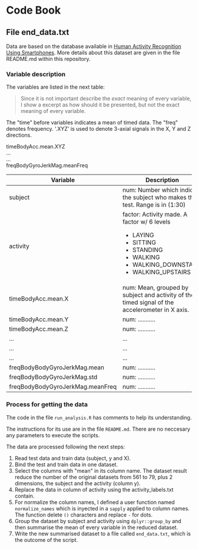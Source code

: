 Code Book
=========

## File end_data.txt

Data are based on the database available in [Human Activity Recognition Using Smartphones](http://archive.ics.uci.edu/ml/datasets/Human+Activity+Recognition+Using+Smartphones). More details about this dataset are given in the file README.md within this repository.

### Variable description

The variables are listed in the next table:

> Since it is not important describe the *exact* meaning of every variable, I show a excerpt as how should it be presented, but not the exact meaning of every variable.

The "time" before variables indicates a mean of timed data.
The "freq" denotes frequency.
'.XYZ' is used to denote 3-axial signals in the X, Y and Z directions.

timeBodyAcc.mean.XYZ<br>
...<br>
...<br>
freqBodyGyroJerkMag.meanFreq<br>



| Variable               | Description    
| --------------         | -----------
|  subject               | num: Number which indicate the subject who makes the test. Range is in (1:30)
|  activity              | factor: Activity made. A factor w/ 6 levels<br> <ul><li>LAYING</li><li>SITTING</li><li>STANDING</li><li>WALKING</li><li>WALKING_DOWNSTAIRS</li><li>WALKING_UPSTAIRS</li></ul>
| timeBodyAcc.mean.X | num: Mean, grouped by subject and activity of the timed signal of the accelerometer in X axis.
| timeBodyAcc.mean.Y | num: ...........
| timeBodyAcc.mean.Z | num: ...........
| ... | ...
| ... | ...
| ... | ...
| freqBodyBodyGyroJerkMag.mean | num: ...........
| freqBodyBodyGyroJerkMag.std | num: ...........
| freqBodyBodyGyroJerkMag.meanFreq | num: ...........







### Process for getting the data

The code in the file `run_analysis.R` has comments to help its understanding.

The instructions for its use are in the file `README.md`. There are no neccesary any parameters to execute the scripts.

The data are processed following the next steps:

1. Read test data and train data (subject, y and X).
2. Bind the test and train data in one dataset.
3. Select the columns with "mean" in its column name. The dataset result reduce the number of the original datasets from 561 to 79, plus 2 dimensions, the subject and the activity (column y). 
4. Replace the data in column of activity using the activity_labels.txt contain.
5. For normalize the column names, I defined a user function named `normalize_names` which is inyected in a `sapply` applied to column names. The function delete `()` characters and replace `-` for dots.
6. Group the dataset by subject and activity using `dplyr::group_by` and then summarise the mean of every variable in the reduced dataset.
7. Write the new summarised dataset to a file called `end_data.txt`, which is the outcome of the script.



